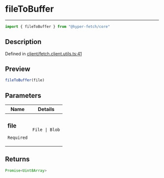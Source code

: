 

# fileToBuffer

<div class="api-docs__separator">

---

</div><div class="api-docs__import">

```ts
import { fileToBuffer } from "@hyper-fetch/core"
```

</div><div class="api-docs__section">

## Description

</div><div class="api-docs__description"><span class="api-docs__do-not-parse">



</span></div><p class="api-docs__definition">

Defined in [client/fetch.client.utils.ts:41](https://github.com/BetterTyped/hyper-fetch/blob/3fe127e9/packages/core/src/client/fetch.client.utils.ts#L41)

</p><div class="api-docs__section">

## Preview

</div><div class="api-docs__preview fn">

```ts
fileToBuffer(file)
```

</div><div class="api-docs__section">

## Parameters

</div><div class="api-docs__parameters"><table><thead><tr><th>Name</th><th>Details</th></tr></thead><tbody><tr param-data="file"><td class="api-docs__param-name required">

### file 

`Required`

</td><td class="api-docs__param-type">

`File | Blob`

</td></tr></tbody></table></div><div class="api-docs__section">

## Returns

</div><div class="api-docs__returns">

```ts
Promise<Uint8Array>
```

</div>
